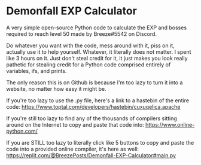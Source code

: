 # Demonfall EXP Calculator
A very simple open-source Python code to calculate the EXP and bosses required to reach level 50 made by Breeze#5542 on Discord.

Do whatever you want with the code, mess around with it, piss on it, actually use it to help yourself. Whatever, it literally does not matter. I spent like 3 hours on it. Just don't steal credit for it, it just makes you look really pathetic for stealing credit for a Python code comprised entirely of variables, ifs, and prints.

The only reason this is on Github is because I'm too lazy to turn it into a website, no matter how easy it might be.

If you're too lazy to use the .py file, here's a link to a hastebin of the entire code: https://www.toptal.com/developers/hastebin/cuxuqelica.apache

If you're still too lazy to find any of the thousands of compilers sitting around on the Internet to copy and paste that code into: https://www.online-python.com/

If you are STILL too lazy to literally click like 5 buttons to copy and paste the code into a provided online compiler, it's here as well: https://replit.com/@BreezePosts/Demonfall-EXP-Calculator#main.py

